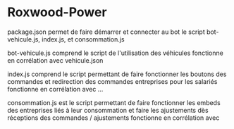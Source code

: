 # Roxwood-Power

package.json permet de faire démarrer et connecter au bot le script bot-vehicule.js, index.js, et consommation.js

bot-vehicule.js comprend le script de l'utilisation des véhicules
fonctionne en corrélation avec vehicule.json

index.js comprend le script permettant de faire fonctionner les boutons des commandes et redirection des commandes entreprises pour les salariés
fonctionne en corrélation avec ...

consommation.js est le script permettant de faire fonctionner les embeds des entreprises liés à leur consommation et faire les ajustements dès réceptions des commandes / ajustements
fonctionne en corrélation avec
